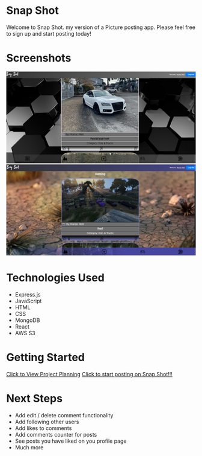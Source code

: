 # Snap Shot
Welcome to Snap Shot. my version of a Picture posting app. Please feel free to sign up and start posting today!

# Screenshots

![alt text](public/images/ssss1.png)
![alt text](public/images/ssss2.png)

# Technologies Used
- Express.js
- JavaScript
- HTML
- CSS
- MongoDB
- React
- AWS S3

# Getting Started

[Click to View Project Planning](https://trello.com/b/sLn21iSR/project-3-snap-shot)
[Click to start posting on Snap Shot!!!](https://snap-shot-2415-f19a4a3f3ec0.herokuapp.com/)

# Next Steps

- Add edit / delete comment functionality
- Add following other users
- Add likes to comments
- Add comments counter for posts
- See posts you have liked on you profile page
- Much more